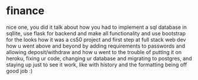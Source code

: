 # finance
nice one, you did it
talk about how you had to implement a sql database in sqllite, use flask for backend and make all functionality and use bootstrap for the looks
how it was a cs50 project and first step at full stack web dev
how u went above and beyond by adding requirements to passwords and allowing deposit/withdraw
and how u went to the trouble of putting it on heroku, fixing ur code, changing ur database and migrating to postgres, and staying up just to see it work, like with history and the formatting being off
good job :)
